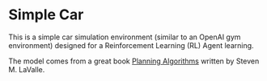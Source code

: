 # Simple Car

This is a simple car simulation environment (similar to an OpenAI gym environment) designed for a Reinforcement Learning (RL) Agent learning.

The model comes from a great book [Planning Algorithms](http://planning.cs.uiuc.edu/node658.html) written by Steven M. LaValle.
